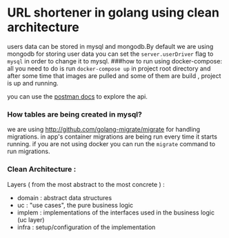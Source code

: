 # URL shortener in golang using clean architecture
users data can be stored in mysql and mongodb.By default we are using mongodb for storing user data you can set the `server.userDriver` flag to `mysql` in order to change it to mysql.
###how to run using docker-compose:
all you need to do is run `docker-compose up` in project root directory and after some time that images are pulled and some of them are build , project is up and running.

you can use the [postman docs](https://documenter.getpostman.com/view/3010056/SzKTwJfa?version=latest) to explore the api.

### How tables are being created in mysql?
we are using http://github.com/golang-migrate/migrate for handling migrations. in app's container migrations are being run every time it starts running.
if you are not using docker you can run the `migrate` command to run migrations.

### Clean Architecture :
Layers ( from the most abstract to the most concrete ) :
- domain : abstract data structures
- uc : "use cases", the pure business logic
- implem : implementations of the interfaces used in the business logic (uc layer)
- infra : setup/configuration of the implementation
